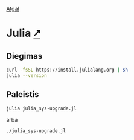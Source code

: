 [Atgal](./readme.md)

# Julia [&#x2B67;](https://julialang.org/)

## Diegimas

```bash
curl -fsSL https://install.julialang.org | sh
julia --version
```

<!--Kompiliatorius reikalingas tik kompiliuojant. Ekperimentinė versija <https://jbytecode.github.io/juliac>.

```bash
juliaup add nightly
julia +nightly --version
bash juliac_download.sh
```
-->

## Paleistis

```bash
julia julia_sys-upgrade.jl
```

arba

```bash
./julia_sys-upgrade.jl
```

<!-- ## Kompilavimas

```bash
julia +nightly juliac.jl --output-exe julia_sys-upgrade.bin --trim julia_sys-upgrade.jl --experimental
```
-->
